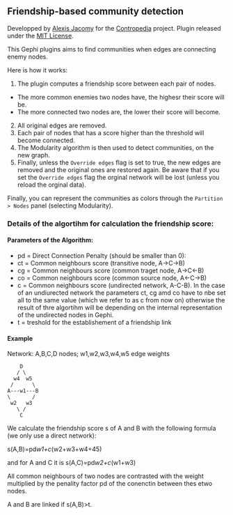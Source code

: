 ## Friendship-based community detection

Developped by [Alexis Jacomy](https://github.com/jacomyal) for the [Contropedia](http://contropedia.net/) project.
Plugin released under the [MIT License](https://github.com/jacomyal/FriendshipsPlugin/blob/master/LICENSE.txt).

This Gephi plugins aims to find communities when edges are connecting enemy nodes.

Here is how it works:

 1. The plugin computes a friendship score between each pair of nodes.
   - The more common enemies two nodes have, the highesr their score will be.
   - The more connected two nodes are, the lower their score will become.
 2. All original edges are removed.
 3. Each pair of nodes that has a score higher than the threshold will become connected.
 4. The Modularity algorithm is then used to detect communities, on the new graph.
 5. Finally, unless the `Override edges` flag is set to true, the new edges are removed and the original ones are restored again. Be aware that if you set the `Override edges` flag the orginal network will be lost (unless you reload the orginal data).

Finally, you can represent the communities as colors through the `Partition > Nodes` panel (selecting Modularity).



### Details of the algortihm for calculation the friendship score:
#### Parameters of the Algorithm:

 - pd = Direct Connection Penalty (should be smaller than 0):
 - ct = Common neighbours score (transitive node, A->C->B)
 - cg = Common neighbours score (common traget node, A->C<-B)
 - co = Common neighbours score (common source node, A<-C->B)
 - c = Common neighbours score (undirected network, A-C-B). In the case of an undiurected network the parameters ct, cg amd co have to nbe set all to the same value (which we refer to as c from now on) otherwise the result of thre algortihm will be depending on the internal representation of the undirected nodes in Gephi. 
 - t = treshold for the establishement of a friendship link

#### Example 
Network: A,B,C,D nodes; w1,w2,w3,w4,w5 edge weights

````
    D
   / \
  w4  w5
 /      \
A---w1---B
\       /
 w2   w3
   \ /
    C
````

We calculate the friendship score s of A and B with the following formula (we only use a direct network):

s(A,B)=pd*w1+c*(w2+w3+w4+45)

and for A and C it is
s(A,C)=pd*w2+c*(w1+w3)

All common neighbours of two nodes are contrasted with the weight multiplied by the penality factor pd of the conenctin between thes etwo nodes.

A and B are linked if  s(A,B)>t.
